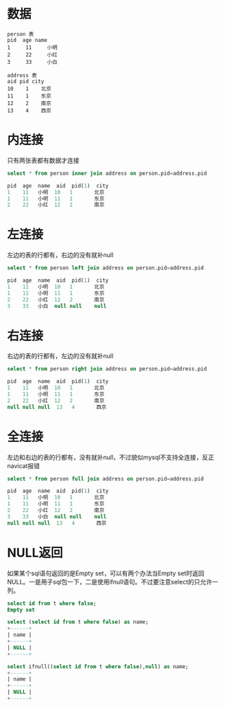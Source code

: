 # 数据
```
person 表
pid  age name
1     11     小明
2     22     小红
3     33     小白

address 表
aid pid city
10    1    北京
11    1    东京
12    2    南京
13    4    西京
```

# 内连接
只有两张表都有数据才连接
```sql
select * from person inner join address on person.pid=address.pid

pid  age  name  aid  pid(1)  city
1    11   小明  10   1       北京
1    11   小明  11   1       东京
2    22   小红  12   2       南京
```

# 左连接
左边的表的行都有，右边的没有就补null
```sql
select * from person left join address on person.pid=address.pid

pid  age  name  aid  pid(1)  city
1    11   小明  10   1       北京
1    11   小明  11   1       东京
2    22   小红  12   2       南京
3    33   小白  null null    null
```

# 右连接
右边的表的行都有，左边的没有就补null
```sql
select * from person right join address on person.pid=address.pid

pid  age  name  aid  pid(1)  city
1    11   小明  10   1       北京
1    11   小明  11   1       东京
2    22   小红  12   2       南京
null null null  13   4       西京
```

# 全连接
左边和右边的表的行都有，没有就补null，不过貌似mysql不支持全连接，反正navicat报错
```sql
select * from person full join address on person.pid=address.pid

pid  age  name  aid  pid(1)  city
1    11   小明  10   1       北京
1    11   小明  11   1       东京
2    22   小红  12   2       南京
3    33   小白  null null    null
null null null  13   4       西京
```

# NULL返回
如果某个sql语句返回的是Empty set，可以有两个办法当Empty set时返回NULL。一是用子sql包一下，二是使用ifnull语句。不过要注意select的只允许一列。
```sql
select id from t where false;
Empty set

select (select id from t where false) as name;
+------+
| name |
+------+
| NULL |
+------+

select ifnull((select id from t where false),null) as name;
+------+
| name |
+------+
| NULL |
+------+
```